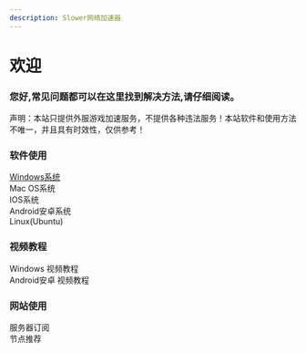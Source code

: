 ```yaml
---
description: Slower网络加速器
---
```


# 欢迎

### **您好,常见问题都可以在这里找到解决方法,请仔细阅读。**

声明：本站只提供外服游戏加速服务，不提供各种违法服务！本站软件和使用方法不唯一，并且具有时效性，仅供参考！

### 软件使用

[Windows系统](untitled/windows-xi-tong.md)  
Mac OS系统  
IOS系统  
Android安卓系统  
Linux\(Ubuntu\)

### 视频教程

Windows 视频教程  
Android安卓 视频教程

### 网站使用

服务器订阅  
节点推荐

